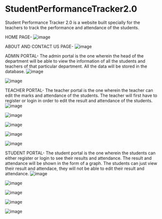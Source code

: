 # StudentPerformanceTracker2.0

Student Performance Tracker 2.0 is a website built specially for the teachers to track the performance and attendance of the students.

HOME PAGE-
![image](https://github.com/anvita-kumar30/StudentPerformanceTracker2.0/assets/109106936/021d144b-c6fc-4fbf-a732-4d7c7a2b2acc)

ABOUT AND CONTACT US PAGE-
![image](https://github.com/anvita-kumar30/StudentPerformanceTracker2.0/assets/109106936/1249ba8d-9e8d-45b1-952f-fe26f015dcea)

ADMIN PORTAL-
The admin portal is the one wherein the head of the department will be able to view the information of all the students and teachers of that particular department. All the data will be stored in the database.
![image](https://github.com/anvita-kumar30/StudentPerformanceTracker2.0/assets/109106936/de29beb5-3cc2-4ccf-abe2-e6caf1dfd746)

![image](https://github.com/anvita-kumar30/StudentPerformanceTracker2.0/assets/109106936/d630c5f0-f054-41b9-a98a-86da75281985)

TEACHER PORTAL-
The teacher portal is the one wherein the teacher can edit the marks and attendance of the students. The teacher will first have to register or login in order to edit the result and attendance of the students.
![image](https://github.com/anvita-kumar30/StudentPerformanceTracker2.0/assets/109106936/4ad4f025-e593-4d15-9292-4dbcc372f5eb)

![image](https://github.com/anvita-kumar30/StudentPerformanceTracker2.0/assets/109106936/181adebe-1bef-4bc7-929c-9d28d182d08d)

![image](https://github.com/anvita-kumar30/StudentPerformanceTracker2.0/assets/109106936/a38f8674-d83d-4d46-8c76-c211b8ed9c6d)

![image](https://github.com/anvita-kumar30/StudentPerformanceTracker2.0/assets/109106936/a4d0f9d4-576e-4933-b8df-0bb4a0ed9405)

![image](https://github.com/anvita-kumar30/StudentPerformanceTracker2.0/assets/109106936/9d6bd7d8-7108-4980-9a91-8352a0cbcd16)

STUDENT PORTAL-
The student portal is the one wherein the students can either register or login to see their results and attendance. The result and attendance will be shown in the form of a graph. The students can just view their result and attendace, they will not be able to edit their result and attendance.
![image](https://github.com/anvita-kumar30/StudentPerformanceTracker2.0/assets/109106936/22e01f93-6dc2-49c5-ad38-05f347e5b706)

![image](https://github.com/anvita-kumar30/StudentPerformanceTracker2.0/assets/109106936/70c0add3-e657-40ed-8699-bab5dc998ae1)

![image](https://github.com/anvita-kumar30/StudentPerformanceTracker2.0/assets/109106936/35d4d791-e396-453b-b79a-a09024e19c08)

![image](https://github.com/anvita-kumar30/StudentPerformanceTracker2.0/assets/109106936/d001f9db-753e-41b3-b3c2-24748a4271e4)

![image](https://github.com/anvita-kumar30/StudentPerformanceTracker2.0/assets/109106936/1000fa81-daa9-48fd-be73-8925dd3b49e2)






